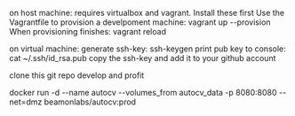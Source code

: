 on host machine:
  requires virtualbox and vagrant. Install these first
  Use the Vagrantfile to provision a develpoment machine: vagrant up --provision
  When provisioning finishes: vagrant reload

on virtual machine:
  generate ssh-key: ssh-keygen
  print pub key to console: cat ~/.ssh/id_rsa.pub
  copy the ssh-key and add it to your github account
  
  clone this git repo
  develop and profit

docker run -d --name autocv --volumes_from autocv_data -p 8080:8080 --net=dmz beamonlabs/autocv:prod
